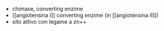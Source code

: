 - chimase, converting enzime
- [[angiotensina I]] converting enzime (in [[angiotensina II]])
- sito attivo con legame a zn++